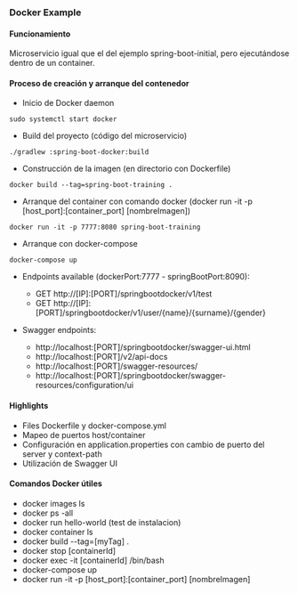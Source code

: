 

### Docker Example

#### Funcionamiento

Microservicio igual que el del ejemplo spring-boot-initial, pero ejecutándose dentro de un container.


#### Proceso de creación y arranque del contenedor

+ Inicio de Docker daemon
```
sudo systemctl start docker
```
+ Build del proyecto (código del microservicio)
```
./gradlew :spring-boot-docker:build
```
+ Construcción de la imagen (en directorio con Dockerfile)
```
docker build --tag=spring-boot-training .
```
+ Arranque del container con comando docker (docker run -it -p [host_port]:[container_port]  [nombreImagen])
```
docker run -it -p 7777:8080 spring-boot-training
```
+ Arranque con docker-compose
```
docker-compose up
```

+ Endpoints available (dockerPort:7777 - springBootPort:8090):
    - GET http://[IP]:[PORT]/springbootdocker/v1/test
    - GET http://[IP]:[PORT]/springbootdocker/v1/user/{name}/{surname}/{gender}

+ Swagger endpoints:
    - http:<nolink>//localhost:[PORT]/springbootdocker/swagger-ui.html
    - http:<nolink>//localhost:[PORT]/v2/api-docs
    - http:<nolink>//localhost:[PORT]/swagger-resources/
    - http:<nolink>//localhost:[PORT]/springbootdocker/swagger-resources/configuration/ui


#### Highlights

+ Files Dockerfile y docker-compose.yml
+ Mapeo de puertos host/container
+ Configuración en application.properties con cambio de puerto del server y context-path
+ Utilización de Swagger UI

#### Comandos Docker útiles

+ docker images ls
+ docker ps -all
+ docker run hello-world (test de instalacion)
+ docker container ls
+ docker build --tag=[myTag] .
+ docker stop [containerId]
+ docker exec -it [containerId] /bin/bash
+ docker-compose up
+ docker run -it -p [host_port]:[container_port]  [nombreImagen]

